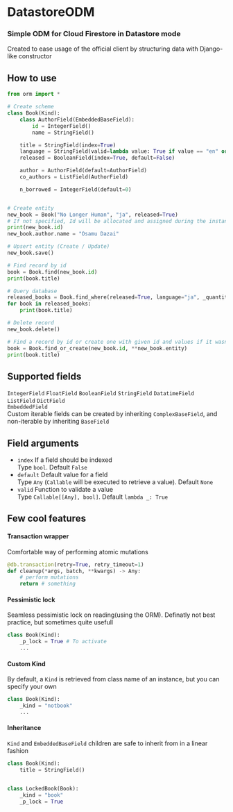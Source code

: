 # DatastoreODM
### Simple ODM for Cloud Firestore in Datastore mode

Created to ease usage of the official client by structuring data with Django-like constructor

## How to use
```python
from orm import *

# Create scheme
class Book(Kind):
    class AuthorField(EmbeddedBaseField):
        id = IntegerField()
        name = StringField()

    title = StringField(index=True)
    language = StringField(valid=lambda value: True if value == "en" or value == "ja" else False, default="other")
    released = BooleanField(index=True, default=False)

    author = AuthorField(default=AuthorField)
    co_authors = ListField(AuthorField)

    n_borrowed = IntegerField(default=0)


# Create entity
new_book = Book("No Longer Human", "ja", released=True)
# If not specified, Id will be allocated and assigned during the instance creation
print(new_book.id)
new_book.author.name = "Osamu Dazai"

# Upsert entity (Create / Update)
new_book.save()

# Find record by id
book = Book.find(new_book.id)
print(book.title)

# Query database
released_books = Book.find_where(released=True, language="ja", _quantity=3)
for book in released_books:
    print(book.title)

# Delete record
new_book.delete()

# Find a record by id or create one with given id and values if it wasn't found
book = Book.find_or_create(new_book.id, **new_book.entity)
print(book.title)
```

## Supported fields
`IntegerField`  `FloatField`  `BooleanField`  `StringField`  `DatatimeField`  
`ListField`  `DictField`  
`EmbeddedField`  
Custom iterable fields can be created by inheriting `ComplexBaseField`, and non-iterable by inheriting `BaseField`  


## Field arguments
- `index` If a field should be indexed  
    Type `bool`. Default `False`  
- `default` Default value for a field  
    Type `Any` (`Callable` will be executed to retrieve a value). Default `None`  
- `valid` Function to validate a value  
    Type `Callable[[Any], bool]`. Default `lambda _: True`  

## Few cool features
#### Transaction wrapper
Comfortable way of performing atomic mutations
```python
@db.transaction(retry=True, retry_timeout=1)
def cleanup(*args, batch, **kwargs) -> Any:
    # perform mutations
    return # something
```
#### Pessimistic lock
Seamless pessimistic lock on reading(using the ORM). Definatly not best practice, but sometimes quite usefull
```python
class Book(Kind):
    _p_lock = True # To activate
    ...
```
#### Custom Kind
By default, a `Kind` is retrieved from class name of an instance, but you can specify your own
```python
class Book(Kind):
    _kind = "notbook"
    ...
```
#### Inheritance
`Kind` and `EmbeddedBaseField` children are safe to inherit from in a linear fashion
```python
class Book(Kind):
    title = StringField()


class LockedBook(Book):
    _kind = "book"
    _p_lock = True
```
